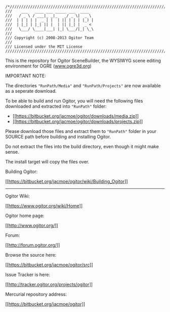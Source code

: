 ```
/*/////////////////////////////////////////////////////////////////////////////////
///    ___   ____ ___ _____ ___  ____
///   / _ \ / ___|_ _|_   _/ _ \|  _ \
///  | | | | |  _ | |  | || | | | |_) |
///  | |_| | |_| || |  | || |_| |  _ <
///   \___/ \____|___| |_| \___/|_| \_\
///
/// Copyright (c) 2008-2013 Ogitor Team
///
/// Licensed under the MIT License
///////////////////////////////////////////////////////////////////////////////////*
```

This is the repository for Ogitor SceneBuilder, the WYSIWYG scene editing environment for OGRE (www.ogre3d.org)


IMPORTANT NOTE:

The directories ```"RunPath/Media"``` and ```"RunPath/Projects"``` are now available as a seperate download.

To be able to build and run Ogitor, you will need the following files downloaded and extracted into ```"RunPath"``` folder:

* [[https://bitbucket.org/jacmoe/ogitor/downloads/media.zip]]
* [[https://bitbucket.org/jacmoe/ogitor/downloads/projects.zip]]

Please download those files and extract them to ```"RunPath"``` folder in your SOURCE path before building and installing Ogitor.

Do not extract the files into the build directory, even though it might make sense.

The install target will copy the files over.


Building Ogitor:

[[https://bitbucket.org/jacmoe/ogitor/wiki/Building_Ogitor]]

------

Ogitor Wiki:

[[https://www.ogitor.org/wiki/Home]]

Ogitor home page:

[[http://www.ogitor.org/]]

Forum:

[[http://forum.ogitor.org/]]


Browse the source here:

[[https://bitbucket.org/jacmoe/ogitor/src]]

Issue Tracker is here:

[[http://tracker.ogitor.org/projects/ogitor]]

Mercurial repository address:

[[https://bitbucket.org/jacmoe/ogitor]]
